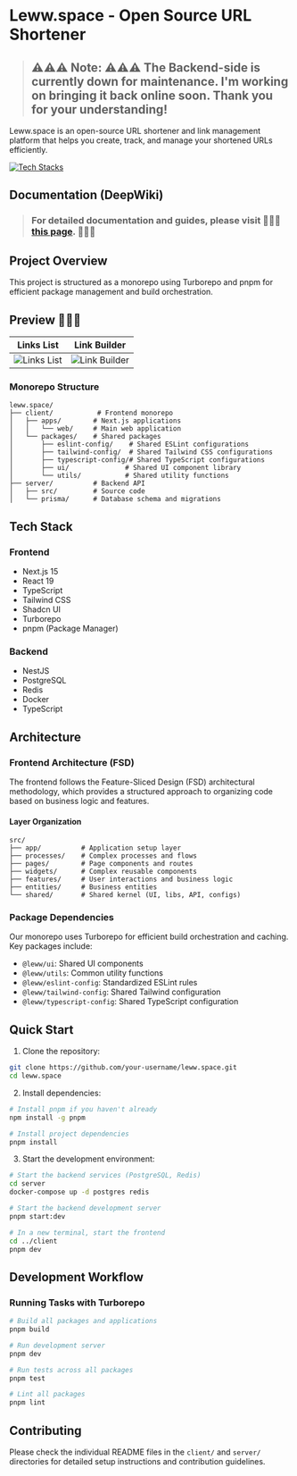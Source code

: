 # Leww.space - Open Source URL Shortener

> ## ⚠️⚠️⚠️ **Note:** ⚠️⚠️⚠️ The Backend-side is currently down for maintenance. I'm working on bringing it back online soon. Thank you for your understanding!

Leww.space is an open-source URL shortener and link management platform that helps you create, track, and manage your shortened URLs efficiently.

[![Tech Stacks](https://skillicons.dev/icons?i=nestjs,prisma,nextjs,ts,tailwind,react,postgresql,redis,pnpm,docker,nginx,aws&center=true&perline=13)](https://skill-icons-builder.vercel.app/)

## Documentation (DeepWiki)

> ### For detailed documentation and guides, please visit 🚀🚀🚀 [this page](https://deepwiki.com/hvchien216/aurora). 🚀🚀🚀

## Project Overview

This project is structured as a monorepo using Turborepo and pnpm for efficient package management and build orchestration.

## Preview 🚀🚀🚀

| Links List | Link Builder |
|------------|--------------|
| ![Links List][lists-management] | ![Link Builder][link-builder] |

[lists-management]: https://lh3.googleusercontent.com/pw/AP1GczNHft2d-QvWxV4HEzYdKSRF7ntwCvL1j3HedpSf8ARa7KOpjjtP4Mg-RRI595mAYpZyShPYpShnOHVIDhTbJz7AYa4qGeG6pik_sjzWMUeZ5129T42NAMQbAmWBYPlHBqknAhVIBsoNonanBc0CAQZJ=w5110-h2638-s-no-gm?authuser=0

[link-builder]: https://lh3.googleusercontent.com/pw/AP1GczP9ZyZo8q7DGFHUUCDNY_wkVdiMc3h-dei36kWXCTNZQzT4hx1VaE5iSJGQfSDqdRAL5TyVv9bsVXyuIO_-Xrfxvdn2nqjlJXqWYlCU1t03I3KYQVDmSeIRnV58GhmMoC4yh2IcBs0fqgLmomiMJE0B=w4492-h2170-s-no-gm?auth

### Monorepo Structure

```
leww.space/
├── client/           # Frontend monorepo
│   ├── apps/        # Next.js applications
│   │   └── web/     # Main web application
│   └── packages/    # Shared packages
│       ├── eslint-config/    # Shared ESLint configurations
│       ├── tailwind-config/  # Shared Tailwind CSS configurations
│       ├── typescript-config/# Shared TypeScript configurations
│       ├── ui/              # Shared UI component library
│       └── utils/           # Shared utility functions
├── server/          # Backend API
│   ├── src/         # Source code
│   └── prisma/      # Database schema and migrations
```

## Tech Stack

### Frontend
- Next.js 15
- React 19
- TypeScript
- Tailwind CSS
- Shadcn UI
- Turborepo
- pnpm (Package Manager)

### Backend
- NestJS
- PostgreSQL
- Redis
- Docker
- TypeScript

## Architecture

### Frontend Architecture (FSD)

The frontend follows the Feature-Sliced Design (FSD) architectural methodology, which provides a structured approach to organizing code based on business logic and features.

#### Layer Organization
```
src/
├── app/          # Application setup layer
├── processes/    # Complex processes and flows
├── pages/        # Page components and routes
├── widgets/      # Complex reusable components
├── features/     # User interactions and business logic
├── entities/     # Business entities
└── shared/       # Shared kernel (UI, libs, API, configs)
```

### Package Dependencies

Our monorepo uses Turborepo for efficient build orchestration and caching. Key packages include:

- `@leww/ui`: Shared UI components
- `@leww/utils`: Common utility functions
- `@leww/eslint-config`: Standardized ESLint rules
- `@leww/tailwind-config`: Shared Tailwind configuration
- `@leww/typescript-config`: Shared TypeScript configuration

## Quick Start

1. Clone the repository:
```bash
git clone https://github.com/your-username/leww.space.git
cd leww.space
```

2. Install dependencies:
```bash
# Install pnpm if you haven't already
npm install -g pnpm

# Install project dependencies
pnpm install
```

3. Start the development environment:

```bash
# Start the backend services (PostgreSQL, Redis)
cd server
docker-compose up -d postgres redis

# Start the backend development server
pnpm start:dev

# In a new terminal, start the frontend
cd ../client
pnpm dev
```

## Development Workflow

### Running Tasks with Turborepo

```bash
# Build all packages and applications
pnpm build

# Run development server
pnpm dev

# Run tests across all packages
pnpm test

# Lint all packages
pnpm lint
```

## Contributing

Please check the individual README files in the `client/` and `server/` directories for detailed setup instructions and contribution guidelines.
